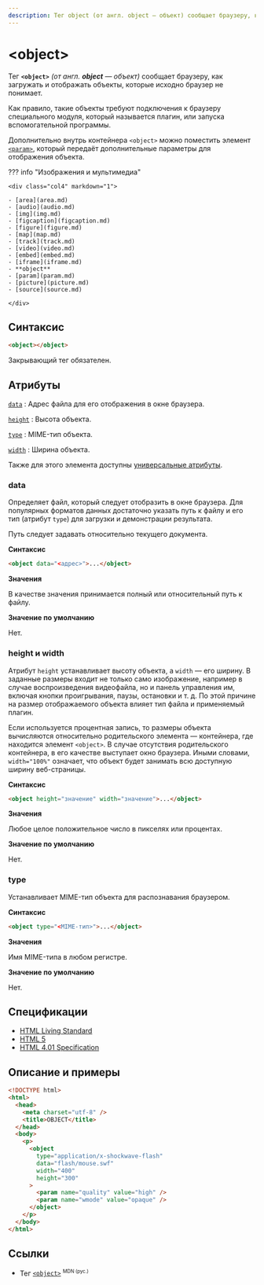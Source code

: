 ```yaml
---
description: Тег object (от англ. object — объект) сообщает браузеру, как загружать и отображать объекты, которые исходно браузер не понимает
---
```


# &lt;object&gt;

Тег **`<object>`** _(от англ. **object** — объект)_ сообщает браузеру, как загружать и отображать объекты, которые исходно браузер не понимает.

Как правило, такие объекты требуют подключения к браузеру специального модуля, который называется плагин, или запуска вспомогательной программы.

Дополнительно внутрь контейнера `<object>` можно поместить элемент [`<param>`](param.md), который передаёт дополнительные параметры для отображения объекта.

??? info "Изображения и мультимедиа"

    <div class="col4" markdown="1">

    - [area](area.md)
    - [audio](audio.md)
    - [img](img.md)
    - [figcaption](figcaption.md)
    - [figure](figure.md)
    - [map](map.md)
    - [track](track.md)
    - [video](video.md)
    - [embed](embed.md)
    - [iframe](iframe.md)
    - **object**
    - [param](param.md)
    - [picture](picture.md)
    - [source](source.md)

    </div>

## Синтаксис

```html
<object></object>
```

Закрывающий тег обязателен.

## Атрибуты

[`data`](#data)
: Адрес файла для его отображения в окне браузера.

[`height`](#height-width)
: Высота объекта.

[`type`](#type)
: MIME-тип объекта.

[`width`](#height-width)
: Ширина объекта.

Также для этого элемента доступны [универсальные атрибуты](uni-attr.md).

### data

Определяет файл, который следует отобразить в окне браузера. Для популярных форматов данных достаточно указать путь к файлу и его тип (атрибут `type`) для загрузки и демонстрации результата.

Путь следует задавать относительно текущего документа.

**Синтаксис**

```html
<object data="<адрес>">...</object>
```

**Значения**

В качестве значения принимается полный или относительный путь к файлу.

**Значение по умолчанию**

Нет.

### height и width

Атрибут `height` устанавливает высоту объекта, а `width` — его ширину. В заданные размеры входит не только само изображение, например в случае воспроизведения видеофайла, но и панель управления им, включая кнопки проигрывания, паузы, остановки и т. д. По этой причине на размер отображаемого объекта влияет тип файла и применяемый плагин.

Если используется процентная запись, то размеры объекта вычисляются относительно родительского элемента — контейнера, где находится элемент `<object>`. В случае отсутствия родительского контейнера, в его качестве выступает окно браузера. Иными словами, `width="100%"` означает, что объект будет занимать всю доступную ширину веб-страницы.

**Синтаксис**

```html
<object height="значение" width="значение">...</object>
```

**Значения**

Любое целое положительное число в пикселях или процентах.

**Значение по умолчанию**

Нет.

### type

Устанавливает MIME-тип объекта для распознавания браузером.

**Синтаксис**

```html
<object type="<MIME-тип>">...</object>
```

**Значения**

Имя MIME-типа в любом регистре.

**Значение по умолчанию**

Нет.

## Спецификации

- [HTML Living Standard](https://html.spec.whatwg.org/multipage/embedded-content.html#the-object-element)
- [HTML 5](http://www.w3.org/TR/html5/embedded-content-0.html#the-object-element)
- [HTML 4.01 Specification](http://www.w3.org/TR/html401/struct/objects.html#h-13.3)

## Описание и примеры

```html
<!DOCTYPE html>
<html>
  <head>
    <meta charset="utf-8" />
    <title>OBJECT</title>
  </head>
  <body>
    <p>
      <object
        type="application/x-shockwave-flash"
        data="flash/mouse.swf"
        width="400"
        height="300"
      >
        <param name="quality" value="high" />
        <param name="wmode" value="opaque" />
      </object>
    </p>
  </body>
</html>
```

## Ссылки

- Тег [`<object>`](https://developer.mozilla.org/ru/docs/Web/HTML/Element/object) <sup><small>MDN (рус.)</small></sup>

